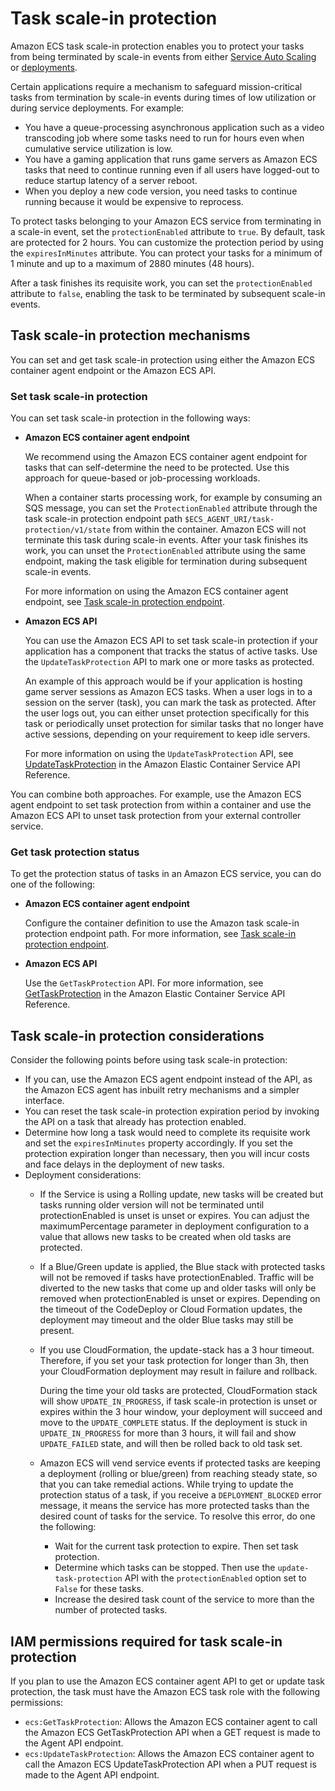# Task scale\-in protection<a name="task-scale-in-protection"></a>

Amazon ECS task scale\-in protection enables you to protect your tasks from being terminated by scale\-in events from either [Service Auto Scaling](https://docs.aws.amazon.com/AmazonECS/latest/developerguide/service-auto-scaling.html) or [deployments](https://docs.aws.amazon.com/AmazonECS/latest/developerguide/deployment-types.html)\.

Certain applications require a mechanism to safeguard mission\-critical tasks from termination by scale\-in events during times of low utilization or during service deployments\. For example:
+ You have a queue\-processing asynchronous application such as a video transcoding job where some tasks need to run for hours even when cumulative service utilization is low\.
+ You have a gaming application that runs game servers as Amazon ECS tasks that need to continue running even if all users have logged\-out to reduce startup latency of a server reboot\.
+ When you deploy a new code version, you need tasks to continue running because it would be expensive to reprocess\.

To protect tasks belonging to your Amazon ECS service from terminating in a scale\-in event, set the `protectionEnabled` attribute to `true`\. By default, task are protected for 2 hours\. You can customize the protection period by using the `expiresInMinutes` attribute\. You can protect your tasks for a minimum of 1 minute and up to a maximum of 2880 minutes \(48 hours\)\.

After a task finishes its requisite work, you can set the `protectionEnabled` attribute to `false`, enabling the task to be terminated by subsequent scale\-in events\.

## Task scale\-in protection mechanisms<a name="task-scale-in-protection-mechanisms"></a>

You can set and get task scale\-in protection using either the Amazon ECS container agent endpoint or the Amazon ECS API\.

### Set task scale\-in protection<a name="w202aac27c24c13b5"></a>

You can set task scale\-in protection in the following ways:
+ **Amazon ECS container agent endpoint**

  We recommend using the Amazon ECS container agent endpoint for tasks that can self\-determine the need to be protected\. Use this approach for queue\-based or job\-processing workloads\.

  When a container starts processing work, for example by consuming an SQS message, you can set the `ProtectionEnabled` attribute through the task scale\-in protection endpoint path `$ECS_AGENT_URI/task-protection/v1/state` from within the container\. Amazon ECS will not terminate this task during scale\-in events\. After your task finishes its work, you can unset the `ProtectionEnabled` attribute using the same endpoint, making the task eligible for termination during subsequent scale\-in events\.

  For more information on using the Amazon ECS container agent endpoint, see [Task scale\-in protection endpoint](task-scale-in-protection-endpoint.md)\.
+ **Amazon ECS API**

  You can use the Amazon ECS API to set task scale\-in protection if your application has a component that tracks the status of active tasks\. Use the `UpdateTaskProtection` API to mark one or more tasks as protected\.

  An example of this approach would be if your application is hosting game server sessions as Amazon ECS tasks\. When a user logs in to a session on the server \(task\), you can mark the task as protected\. After the user logs out, you can either unset protection specifically for this task or periodically unset protection for similar tasks that no longer have active sessions, depending on your requirement to keep idle servers\.

  For more information on using the `UpdateTaskProtection` API, see [UpdateTaskProtection](https://docs.aws.amazon.com/AmazonECS/latest/APIReference/API_UpdateTaskProtection.html) in the Amazon Elastic Container Service API Reference\.

You can combine both approaches\. For example, use the Amazon ECS agent endpoint to set task protection from within a container and use the Amazon ECS API to unset task protection from your external controller service\.

### Get task protection status<a name="w202aac27c24c13b7"></a>

To get the protection status of tasks in an Amazon ECS service, you can do one of the following:
+ **Amazon ECS container agent endpoint**

  Configure the container definition to use the Amazon task scale\-in protection endpoint path\. For more information, see [Task scale\-in protection endpoint](task-scale-in-protection-endpoint.md)\.
+ **Amazon ECS API**

  Use the `GetTaskProtection` API\. For more information, see [GetTaskProtection](https://docs.aws.amazon.com/AmazonECS/latest/APIReference/API_GetTaskProtection.html) in the Amazon Elastic Container Service API Reference\.

## Task scale\-in protection considerations<a name="task-scale-in-protection-considerations"></a>

Consider the following points before using task scale\-in protection:
+ If you can, use the Amazon ECS agent endpoint instead of the API, as the Amazon ECS agent has inbuilt retry mechanisms and a simpler interface\.
+ You can reset the task scale\-in protection expiration period by invoking the API on a task that already has protection enabled\.
+ Determine how long a task would need to complete its requisite work and set the `expiresInMinutes` property accordingly\. If you set the protection expiration longer than necessary, then you will incur costs and face delays in the deployment of new tasks\.
+ Deployment considerations:
  + If the Service is using a Rolling update, new tasks will be created but tasks running older version will not be terminated until protectionEnabled is unset is unset or expires\. You can adjust the maximumPercentage parameter in deployment configuration to a value that allows new tasks to be created when old tasks are protected\.
  + If a Blue/Green update is applied, the Blue stack with protected tasks will not be removed if tasks have protectionEnabled\. Traffic will be diverted to the new tasks that come up and older tasks will only be removed when protectionEnabled is unset or expires\. Depending on the timeout of the CodeDeploy or Cloud Formation updates, the deployment may timeout and the older Blue tasks may still be present\.
  + If you use CloudFormation, the update\-stack has a 3 hour timeout\. Therefore, if you set your task protection for longer than 3h, then your CloudFormation deployment may result in failure and rollback\.

    During the time your old tasks are protected, CloudFormation stack will show `UPDATE_IN_PROGRESS`, if task scale\-in protection is unset or expires within the 3 hour window, your deployment will succeed and move to the `UPDATE_COMPLETE` status\. If the deployment is stuck in `UPDATE_IN_PROGRESS` for more than 3 hours, it will fail and show `UPDATE_FAILED` state, and will then be rolled back to old task set\.
  + Amazon ECS will vend service events if protected tasks are keeping a deployment \(rolling or blue/green\) from reaching steady state, so that you can take remedial actions\. While trying to update the protection status of a task, if you receive a `DEPLOYMENT_BLOCKED` error message, it means the service has more protected tasks than the desired count of tasks for the service\. To resolve this error, do one the following:
    + Wait for the current task protection to expire\. Then set task protection\.
    + Determine which tasks can be stopped\. Then use the `update-task-protection` API with the `protectionEnabled` option set to `False` for these tasks\.
    + Increase the desired task count of the service to more than the number of protected tasks\.

## IAM permissions required for task scale\-in protection<a name="task-scale-in-protection-iam"></a>

If you plan to use the Amazon ECS container agent API to get or update task protection, the task must have the Amazon ECS task role with the following permissions:
+ `ecs:GetTaskProtection`: Allows the Amazon ECS container agent to call the Amazon ECS GetTaskProtection API when a GET request is made to the Agent API endpoint\.
+ `ecs:UpdateTaskProtection`: Allows the Amazon ECS container agent to call the Amazon ECS UpdateTaskProtection API when a PUT request is made to the Agent API endpoint\.
